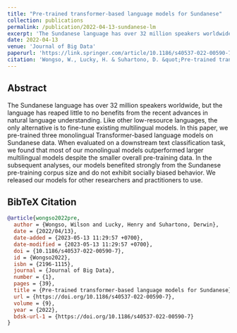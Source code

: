 ```yaml
---
title: "Pre-trained transformer-based language models for Sundanese"
collection: publications
permalink: /publication/2022-04-13-sundanese-lm
excerpt: 'The Sundanese language has over 32 million speakers worldwide, but the language has reaped little to no benefits from the recent advances in natural language understanding. Like other low-resource languages, the only alternative is to fine-tune existing multilingual models. In this paper, we pre-trained three monolingual Transformer-based language models on Sundanese data. When evaluated on a downstream text classification task, we found that most of our monolingual models outperformed larger multilingual models despite the smaller overall pre-training data. In the subsequent analyses, our models benefited strongly from the Sundanese pre-training corpus size and do not exhibit socially biased behavior. We released our models for other researchers and practitioners to use.'
date: 2022-04-13
venue: 'Journal of Big Data'
paperurl: 'https://link.springer.com/article/10.1186/s40537-022-00590-7'
citation: 'Wongso, W., Lucky, H. & Suhartono, D. &quot;Pre-trained transformer-based language models for Sundanese.&quot; <i>J Big Data</i> 9, 39 (2022). https://doi.org/10.1186/s40537-022-00590-7'
---
```


## Abstract

The Sundanese language has over 32 million speakers worldwide, but the language has reaped little to no benefits from the recent advances in natural language understanding. Like other low-resource languages, the only alternative is to fine-tune existing multilingual models. In this paper, we pre-trained three monolingual Transformer-based language models on Sundanese data. When evaluated on a downstream text classification task, we found that most of our monolingual models outperformed larger multilingual models despite the smaller overall pre-training data. In the subsequent analyses, our models benefited strongly from the Sundanese pre-training corpus size and do not exhibit socially biased behavior. We released our models for other researchers and practitioners to use.

## BibTeX Citation

```bibtex
@article{wongso2022pre,
  author = {Wongso, Wilson and Lucky, Henry and Suhartono, Derwin},
  date = {2022/04/13},
  date-added = {2023-05-13 11:29:57 +0700},
  date-modified = {2023-05-13 11:29:57 +0700},
  doi = {10.1186/s40537-022-00590-7},
  id = {Wongso2022},
  isbn = {2196-1115},
  journal = {Journal of Big Data},
  number = {1},
  pages = {39},
  title = {Pre-trained transformer-based language models for Sundanese},
  url = {https://doi.org/10.1186/s40537-022-00590-7},
  volume = {9},
  year = {2022},
  bdsk-url-1 = {https://doi.org/10.1186/s40537-022-00590-7}
}
```